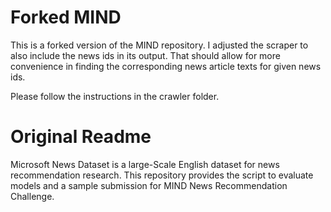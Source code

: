 # Forked MIND
This is a forked version of the MIND repository. I adjusted the scraper to also include the news ids in its output. That should allow for more convenience in finding the corresponding news article texts for given news ids. 

Please follow the instructions in the crawler folder. 


# Original Readme
Microsoft News Dataset is a large-Scale English dataset for news recommendation research. This repository provides the script to evaluate models and a sample submission for MIND News Recommendation Challenge.
